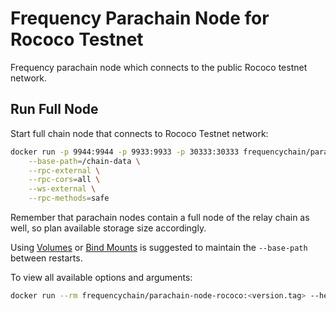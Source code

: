 # Frequency Parachain Node for Rococo Testnet

Frequency parachain node which connects to the public Rococo testnet network.

## Run Full Node

Start full chain node that connects to Rococo Testnet network:

```sh
docker run -p 9944:9944 -p 9933:9933 -p 30333:30333 frequencychain/parachain-node-rococo:<version.tag> \
    --base-path=/chain-data \
    --rpc-external \
    --rpc-cors=all \
    --ws-external \
    --rpc-methods=safe
```

Remember that parachain nodes contain a full node of the relay chain as well, so plan available storage size accordingly.

Using [Volumes](https://docs.docker.com/storage/volumes/) or [Bind Mounts](https://docs.docker.com/storage/bind-mounts/) is suggested to maintain the `--base-path` between restarts.

To view all available options and arguments:

```sh
docker run --rm frequencychain/parachain-node-rococo:<version.tag> --help
```
